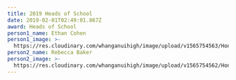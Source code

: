 ```yaml
---
title: 2019 Heads of School
date: 2019-02-01T02:49:01.867Z
award: Heads of School
person1_name: Ethan Cohen
person1_image: >-
  https://res.cloudinary.com/whanganuihigh/image/upload/v1565754563/Honours%20Board/2019_Head_Boy_Ethan_Cohen.jpg
person2_name: Rebecca Baker
person2_image: >-
  https://res.cloudinary.com/whanganuihigh/image/upload/v1565754562/Honours%20Board/2019_Head_Girl_Rebecca_Baker.jpg
---
```



